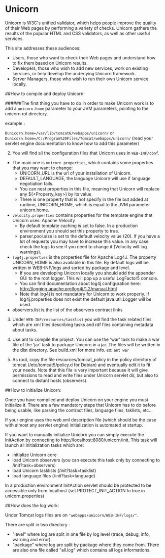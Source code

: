 # Unicorn

Unicorn is W3C's unified validator, which helps people improve the quality of their Web pages by performing a variety of checks. Unicorn gathers the results of the popular HTML and CSS validators, as well as other useful services.

This site addresses these audiences:

* Users, those who want to check their Web pages and understand how to fix them based on Unicorn results.
* Developers, those who wish to add new services, work on existing services, or help develop the underlying Unicorn framework.
* Server Managers, those who wish to run their own Unicorn service locally. 

##How to compile and deploy Unicorn:

######The first thing you have to do in order to make Unicorn work is to add a `unicorn.home` parameter to your JVM parameters, pointing to the unicorn rot directory.

example : 

`Dunicorn.home=/var/lib/tomcat6/webapps/unicorn/` or `Dunicorn.home=/C:/Program%20Files/Tomcat/webapps/unicorn/` (read your servlet engine documentation to know how to add this parameter)


2. You will find all the configuration files that Unicorn uses in `WEB-INF/conf`. 

* The main one is `unicorn properties`, which contains some properties that you may want to change:
	* UNICORN_URL is the url of your installation of Unicorn.
	* DEFAULT_LANGUAGE, the language Unicorn will use if language negotiation fails.
	* You can nest properties in this file, meaning that Unicorn will replace any ${<Property_key>} by its value.
	* There is one property that is not specify in the file but added at runtime, UNICORN_HOME, which is equal to the JVM parameter unicorn.home.
* `velocity.properties` contains properties for the template engine that Unicorn uses: Apache Velocity
	* By default template caching is set to false. In a production environment you should set this property to true.
	* parser.pool.size is set to the default velocity value (20). If you have a lot of requests you may have to increase this value. In any case check the logs to see if you need to change it (Velocity will log warnings).
* `log4j.properties` is the properties file for Apache Log4J. The property UNICORN_HOME is also available in this file. By default logs will be written in WEB-INF/logs and sorted by package and level.
	* If you are developing Unicorn locally you should add the appender GUI to the root logger. This will pop up a useful LogFactor5 console.
	* You can find documentation about log4j configuration here: http://logging.apache.org/log4j/1.2/manual.html
	* Note that log4j is not mandatory for Unicorn to work properly. If log4j.properties does not exist the default java.util.Logger will be used.
* observers.list is the list of the observers contract links


3. Under `WEB-INF/resources/tasklist` you will find the task related files which are xml files describing tasks and rdf files containing metadata about tasks.


4. Use ant to compile the project. You can use the 'war' task to make a war file of the 'jar' task to package Unicorn in a jar. The files will be written in the dist directory. See build.xml for more info.
ex: `ant war`


5. As root, copy the file resources/tomcat_policy in the policy directory of tomcat (/etc/tomcat5/policy.d for Debian) and eventually edit it to fit your needs.
Note that this file is very important because it will give permissions to read and write files under Unicorn servlet dir, but also to connect to distant hosts (observers).


##How to initialize Unicorn:

Once you have compiled and deploy Unicorn on your engine you must initialize it. There are a few mandatory steps that Unicorn has to do before being usable, like parsing the contract files, language files, taklists, etc...

If your engine uses the web.xml description file (which should be the case with almost any servlet engine) initialization is automated at startup.

If you want to manually initialize Unicorn you can simply execute the InitAction by connecting to http://localhost:8080/unicorn/init. This task will launch all initialization tasks which are:
* initialize Unicorn core
* load Unicorn observers (you can execute this task only by connecting to /init?task=observers)
* load Unicorn tasklists (/init?task=tasklist)
* load language files (/init?task=language)

In a production environment InitAction servlet should be protected to be accessible only from localhost (set PROTECT_INIT_ACTION to true in unicorn.properties)

##How does the log work:

Under Tomcat logs files are on `"webapps/unicorn/WEB-INF/logs/"`.

There are split in two directory :
* "level" where log are split in one file by log level (trace, debug, info, warning and error).
* "package" where log are split by package where they come from. There are also one file called "all.log" which contains all logs informations.